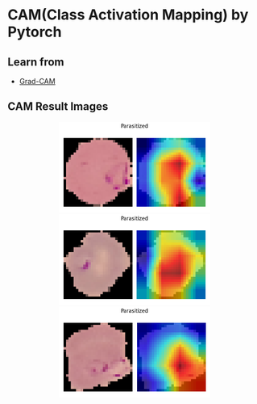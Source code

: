 # CAM(Class Activation Mapping) by Pytorch

## Learn from 
- [Grad-CAM](https://arxiv.org/abs/1610.02391)

## CAM Result Images 
<div align="center">
    <img src="assets/Parasitized.png"
         width="300"
         alt="Sample Show">
    <img src="assets/Parasitized_1.png"
         width="300"
         alt="Sample Show">
     <img src="assets/Parasitized_2.png"
         width="300"
         alt="Sample Show">
</div>